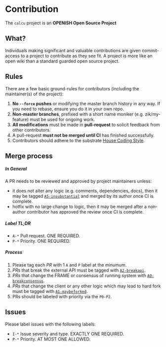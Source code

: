 # Contribution

The `calcu` project is an **OPENISH Open Source Project**

## What?

Individuals making significant and valuable contributions are given commit-access to a project to contribute as they see fit. A project is more like an open wiki than a standard guarded open source project.

## Rules

There are a few basic ground-rules for contributors (including the maintainer(s) of the project):

1. **No `--force` pushes** or modifying the master branch history in any way. If you need to rebase, ensure you do it in your own repo.
2. **Non-master branches**, prefixed with a short name moniker (e.g. zik/my-feature) must be used for ongoing work.
3. **All modifications** must be made in **pull-request** to solicit feedback from other contributors.
4. A pull-request **must not be merged until CI** has finished successfully.
5. Contributors should adhere to the substrate [House Coding Style](https://github.com/paritytech/substrate/blob/master/docs/STYLE_GUIDE.md).

## Merge process

##### In General

A PR needs to be reviewed and approved by project maintainers unless:

- it does not alter any logic (e.g. comments, dependencies, docs), then it may be tagged [`A5-insubstantial`](https://github.com/calcuio/calcu/labels/A5-insubstantial) and merged by its author once CI is complete.
- hotfix with no large change to logic, then it may be merged after a non-author contributor has approved the review once CI is complete.  

##### Label TL;DR

- `A-*` Pull request. ONE REQUIRED.
- `P-*` Priority. ONE REQUIRED.

##### Process

1. Please tag each *PR* with 1 `A` and `P` label at the minumum.
2. *PRs* that break the external API must be tagged with [`A2-breakapi`](https://github.com/calcuio/calcu/labels/A2-breakapi).
3. *PRs* that change the FRAME or consensus of running system with [`A0-breakconsensus`](https://github.com/calcuio/calcu/labels/A0-breakconsensus).
4. *PRs* that change the client or any other logic which may lead to hard fork must be tagged with [`A1-maybeforked`](https://github.com/calcuio/calcu/labels/A1-maybeforked).
5. PRs should be labeled with priority via the `P0-P2`.

## Issues

Please label issues with the following labels:

- `I-*` Issue severity and type. EXACTLY ONE REQUIRED.
- `P-*` Priority. AT MOST ONE ALLOWED.